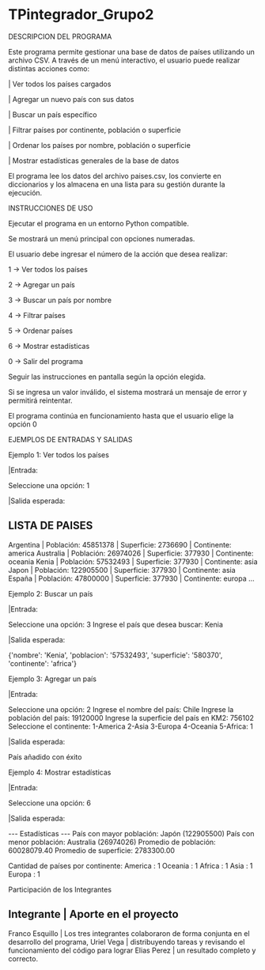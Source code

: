 # TPintegrador_Grupo2

DESCRIPCION DEL PROGRAMA

Este programa permite gestionar una base de datos de países utilizando un archivo CSV.
A través de un menú interactivo, el usuario puede realizar distintas acciones como:

| Ver todos los países cargados

| Agregar un nuevo país con sus datos

| Buscar un país específico

| Filtrar países por continente, población o superficie

| Ordenar los países por nombre, población o superficie

| Mostrar estadísticas generales de la base de datos

El programa lee los datos del archivo paises.csv, los convierte en diccionarios y los almacena en una lista para su gestión durante la ejecución.


INSTRUCCIONES DE USO

Ejecutar el programa en un entorno Python compatible.

Se mostrará un menú principal con opciones numeradas.

El usuario debe ingresar el número de la acción que desea realizar:

1 → Ver todos los países

2 → Agregar un país

3 → Buscar un país por nombre

4 → Filtrar países

5 → Ordenar países

6 → Mostrar estadísticas

0 → Salir del programa

Seguir las instrucciones en pantalla según la opción elegida.

Si se ingresa un valor inválido, el sistema mostrará un mensaje de error y permitirá reintentar.

El programa continúa en funcionamiento hasta que el usuario elige la opción 0


EJEMPLOS DE ENTRADAS Y SALIDAS

Ejemplo 1: Ver todos los países

|Entrada:

Seleccione una opción: 1


|Salida esperada:

LISTA DE PAISES
------------------------------------------------------------------------------------
Argentina     | Población: 45851378  | Superficie: 2736690  | Continente: america
Australia     | Población: 26974026  | Superficie: 377930   | Continente: oceania
Kenia         | Población: 57532493  | Superficie: 377930   | Continente: asia
Japon         | Población: 122905500 | Superficie: 377930   | Continente: asia
España        | Población: 47800000  | Superficie: 377930   | Continente: europa
...


Ejemplo 2: Buscar un país

|Entrada:

Seleccione una opción: 3
Ingrese el país que desea buscar: Kenia


|Salida esperada:

{'nombre': 'Kenia', 'poblacion': '57532493', 'superficie': '580370', 'continente': 'africa'}


Ejemplo 3: Agregar un país

|Entrada:

Seleccione una opción: 2
Ingrese el nombre del país: Chile
Ingrese la población del país: 19120000
Ingrese la superficie del país en KM2: 756102
Seleccione el continente:
 1-America 2-Asia 3-Europa 4-Oceania 5-Africa: 1


|Salida esperada:

País añadido con éxito


Ejemplo 4: Mostrar estadísticas

|Entrada:

Seleccione una opción: 6


|Salida esperada:

--- Estadísticas ---
País con mayor población: Japón (122905500)
País con menor población: Australia (26974026)
Promedio de población: 60028079.40
Promedio de superficie: 2783300.00

Cantidad de países por continente:
  America    : 1
  Oceania    : 1
  Africa     : 1
  Asia       : 1
  Europa     : 1



Participación de los Integrantes

Integrante      |   	Aporte en el proyecto
-------------------------------------------------------------------------------------
Franco Esquillo | Los tres integrantes colaboraron de forma conjunta en el desarrollo del programa,
Uriel Vega      | distribuyendo tareas y revisando el funcionamiento del código para lograr 
Elias Perez     | un resultado completo y correcto.
